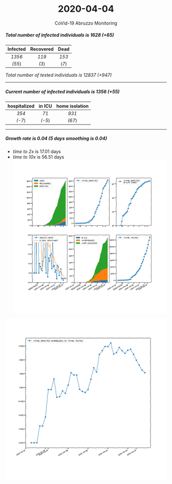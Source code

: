 <div align='center'>

# 2020-04-04
CoVid-19 Abruzzo Monitoring
</div>

##### Total number of infected individuals is 1628 (+65)
Infected | Recovered | Dead
:---: | :---: | :---:
*1356* | *119* | *153*
*(55*) | *(3*) | (*7*)

*Total number of tested individuals is 12837 (+947)*
***
##### Current number of infected individuals is 1356 (+55)
hospitalized | in ICU | home isolation
:---: | :---: | :---:
*354* |*71* |*931*
*(-7*) |*(-5*) |*(67*)
***
##### Growth rate is 0.04 (5 days smoothing is 0.04)
- *time to 2x* is 17.01 days
- *time to 10x* is 56.51 days
![stats][stats]

![infected_normalized][infected_normalized]

[stats]: stats_Abruzzo.png
[infected_normalized]: infected_normalized_Abruzzo.png
